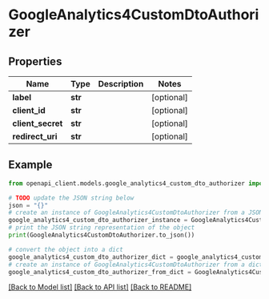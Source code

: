 # GoogleAnalytics4CustomDtoAuthorizer


## Properties

Name | Type | Description | Notes
------------ | ------------- | ------------- | -------------
**label** | **str** |  | [optional] 
**client_id** | **str** |  | [optional] 
**client_secret** | **str** |  | [optional] 
**redirect_uri** | **str** |  | [optional] 

## Example

```python
from openapi_client.models.google_analytics4_custom_dto_authorizer import GoogleAnalytics4CustomDtoAuthorizer

# TODO update the JSON string below
json = "{}"
# create an instance of GoogleAnalytics4CustomDtoAuthorizer from a JSON string
google_analytics4_custom_dto_authorizer_instance = GoogleAnalytics4CustomDtoAuthorizer.from_json(json)
# print the JSON string representation of the object
print(GoogleAnalytics4CustomDtoAuthorizer.to_json())

# convert the object into a dict
google_analytics4_custom_dto_authorizer_dict = google_analytics4_custom_dto_authorizer_instance.to_dict()
# create an instance of GoogleAnalytics4CustomDtoAuthorizer from a dict
google_analytics4_custom_dto_authorizer_from_dict = GoogleAnalytics4CustomDtoAuthorizer.from_dict(google_analytics4_custom_dto_authorizer_dict)
```
[[Back to Model list]](../README.md#documentation-for-models) [[Back to API list]](../README.md#documentation-for-api-endpoints) [[Back to README]](../README.md)


